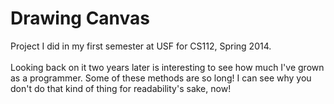 Drawing Canvas
==============

Project I did in my first semester at USF for CS112, Spring 2014.
<br><br>
Looking back on it two years later is interesting to see how much I've grown as a programmer. Some of these methods are so long! I can see why you don't do that kind of thing for readability's sake, now!
